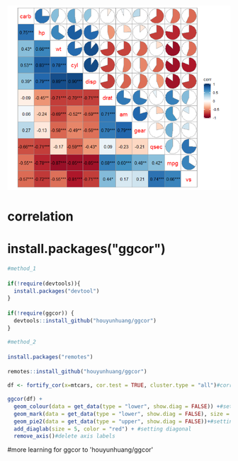 ![](cor.png)





# correlation


# install.packages("ggcor")
```r
#method_1

if(!require(devtools)){
  install.packages("devtool")
}

if(!require(ggcor)) {
  devtools::install_github("houyunhuang/ggcor")
}
```
```r
#method_2

install.packages("remotes")

remotes::install_github("houyunhuang/ggcor")
```
```r
df <- fortify_cor(x=mtcars, cor.test = TRUE, cluster.type = "all")#correlation matrix
```
```r
ggcor(df) +
  geom_colour(data = get_data(type = "lower", show.diag = FALSE)) +#setting lower color
  geom_mark(data = get_data(type = "lower", show.diag = FALSE), size = 4) +#setting lower mark
  geom_pie2(data = get_data(type = "upper", show.diag = FALSE))+#setting upper 
  add_diaglab(size = 5, color = "red") + #setting diagonal
  remove_axis()#delete axis labels
```  
  
#more learning for ggcor to 'houyunhuang/ggcor'
